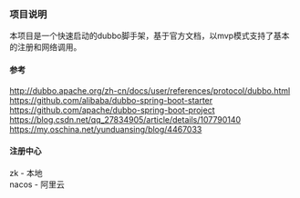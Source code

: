 ### 项目说明
本项目是一个快速启动的dubbo脚手架，基于官方文档，以mvp模式支持了基本的注册和网络调用。

#### 参考
http://dubbo.apache.org/zh-cn/docs/user/references/protocol/dubbo.html  
https://github.com/alibaba/dubbo-spring-boot-starter  
https://github.com/apache/dubbo-spring-boot-project  
https://blog.csdn.net/qq_27834905/article/details/107790140  
https://my.oschina.net/yunduansing/blog/4467033

#### 注册中心
zk - 本地  
nacos - 阿里云